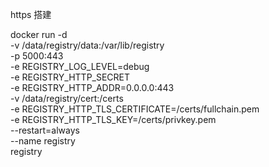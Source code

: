https 搭建



docker run -d \
-v /data/registry/data:/var/lib/registry \
-p 5000:443 \
-e REGISTRY_LOG_LEVEL=debug \
-e REGISTRY_HTTP_SECRET \
-e REGISTRY_HTTP_ADDR=0.0.0.0:443 \
-v /data/registry/cert:/certs \
-e REGISTRY_HTTP_TLS_CERTIFICATE=/certs/fullchain.pem \
-e REGISTRY_HTTP_TLS_KEY=/certs/privkey.pem \
--restart=always \
--name registry \
registry